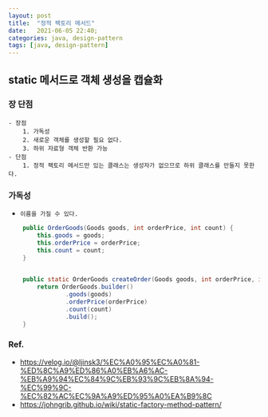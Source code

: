 ```yaml
---
layout: post
title:  "정적 팩토리 메서드"
date:   2021-06-05 22:40;
categories: java, design-pattern
tags: [java, design-pattern]
---
```


## static 메서드로 객체 생성을 캡슐화

### 장 단점
    - 장점
        1. 가독성
        2. 새로운 객체를 생성할 필요 없다.
        3. 하위 자료형 객체 반환 가능
    - 단점
        1. 정적 팩토리 메서드만 있는 클래스는 생성자가 없으므로 하위 클래스를 만들지 못한다.

### 가독성
- `이름을 가질 수 있다.`

```java
    public OrderGoods(Goods goods, int orderPrice, int count) {
        this.goods = goods;
        this.orderPrice = orderPrice;
        this.count = count;
    }
    
```

```java
    public static OrderGoods createOrder(Goods goods, int orderPrice, int count) {
        return OrderGoods.builder()
                .goods(goods)
                .orderPrice(orderPrice)
                .count(count)
                .build();
    }
```

 ### Ref.
* <https://velog.io/@ljinsk3/%EC%A0%95%EC%A0%81-%ED%8C%A9%ED%86%A0%EB%A6%AC-%EB%A9%94%EC%84%9C%EB%93%9C%EB%8A%94-%EC%99%9C-%EC%82%AC%EC%9A%A9%ED%95%A0%EA%B9%8C>
* <https://johngrib.github.io/wiki/static-factory-method-pattern/>